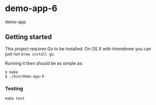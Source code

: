 # demo-app-6

demo-app

## Getting started

This project requires Go to be installed. On OS X with Homebrew you can just run `brew install go`.

Running it then should be as simple as:

```console
$ make
$ ./bin/demo-app-6
```

### Testing

`make test`
